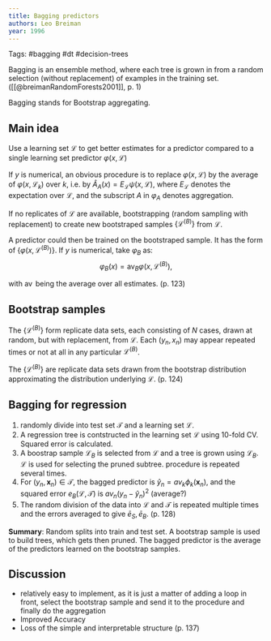 ```yaml
---
title: Bagging predictors
authors: Leo Breiman
year: 1996
---
```


Tags: #bagging #dt #decision-trees

Bagging is an ensemble method, where each tree is grown in from a random selection (without replacement) of examples in the training set. ([[@breimanRandomForests2001]], p. 1)

Bagging stands for Bootstrap aggregating.

## Main idea

Use a learning set $\mathcal{L}$ to get better estimates for a predictor compared to a single learning set predictor $\varphi(x, \mathcal{L})$

If $y$ is numerical, an obvious procedure is to replace $\varphi(x, \mathcal{L})$ by the average of $\varphi\left(x, \mathcal{L}_{k}\right)$ over $k$, i.e. by $\hat{A}_{A}(x)=E_{\mathcal{L}} \psi(x, \mathcal{L})$, where $E_{\mathcal{L}}$ denotes the expectation over $\mathcal{L}$, and the subscript $A$ in $\varphi_{A}$ denotes aggregation.

If no replicates of $\mathcal{L}$ are available, bootstrapping (random sampling with replacement) to create new bootstraped samples $\left\{\mathcal{L}^{(B)}\right\}$ from $\mathcal{L}$.

A predictor could then be trained on the bootstraped sample. It has the form of $\left\{\varphi\left(x, \mathcal{L}^{(B)}\right)\right\}$. If $y$ is numerical, take $\varphi_B$ as:
$$\varphi_{B}(x)=\operatorname{av}_{B} \varphi\left(x, \mathcal{L}^{(B)}\right),$$

with $\operatorname{av}$ being the average over all estimates. (p. 123)

## Bootstrap samples

The $\left\{\mathcal{L}^{(B)}\right\}$ form replicate data sets, each consisting of $N$ cases, drawn at random, but with replacement, from $\mathcal{L}$. Each $\left(y_{n}, x_{n}\right)$ may appear repeated times or not at all in any particular $\mathcal{L}^{(B)}$.

The $\left\{\mathcal{L}^{(B)}\right\}$ are replicate data sets drawn from the bootstrap distribution approximating the distribution underlying $\mathcal{L}$. (p. 124)


## Bagging for regression

1. randomly divide into test set $\mathcal{T}$ and a learning set $\mathcal{L}$.
2. A regression tree is contstructed in the learning set $\mathcal{L}$ using 10-fold CV. Squared error is calculated.
3. A boostrap sample $\mathcal{L}_B$ is selected from $\mathcal{L}$ and a tree is grown using $\mathcal{L}_B$. $\mathcal{L}$ is used for selecting the pruned subtree. procedure is repeated several times.
4. For $\left(y_{n}, \boldsymbol{x}_{n}\right) \in \mathcal{T}$, the bagged predictor is $\hat{y}_{n}=a v_{k} \phi_{k}\left(\boldsymbol{x}_{n}\right)$, and the squared error $e_{B}(\mathcal{L}, \mathcal{T})$ is $a v_{n}\left(y_{n}-\hat{y}_{n}\right)^{2}$ (average?)
5. The random division of the data into $\mathcal{L}$ and $\mathcal{T}$ is repeated multiple times and the errors averaged to give $\bar{e}_{S}, \bar{e}_{B}$. (p. 128)

**Summary**: Random splits into train and test set. A bootstrap sample is used to build trees, which gets then pruned. The bagged predictor is the average of the predictors learned on the bootstrap samples.

## Discussion

- relatively easy to implement, as it is just a matter of adding a loop in front, select the bootstrap sample and send it to the procedure and finally do the aggregation
- Improved Accuracy
- Loss of the simple and interpretable structure (p. 137)